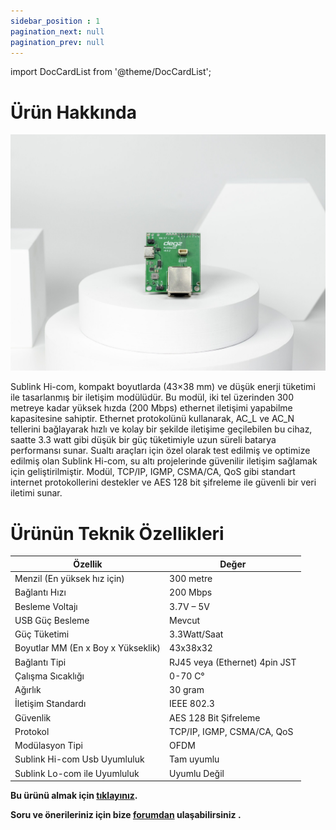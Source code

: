 ```yaml
---
sidebar_position : 1
pagination_next: null
pagination_prev: null
---
```


import DocCardList from '@theme/DocCardList';

# Ürün Hakkında



![Sublink Hi-com iletişim modülü](./image/IMG_5853-scaled.jpg)

Sublink Hi-com, kompakt boyutlarda (43×38 mm) ve düşük enerji tüketimi ile tasarlanmış bir iletişim modülüdür. Bu modül, iki tel üzerinden 300 metreye kadar yüksek hızda (200 Mbps) ethernet iletişimi yapabilme kapasitesine sahiptir. Ethernet protokolünü kullanarak, AC_L ve AC_N tellerini bağlayarak hızlı ve kolay bir şekilde iletişime geçilebilen bu cihaz, saatte 3.3 watt gibi düşük bir güç tüketimiyle uzun süreli batarya performansı sunar. Sualtı araçları için özel olarak test edilmiş ve optimize edilmiş olan Sublink Hi-com, su altı projelerinde güvenilir iletişim sağlamak için geliştirilmiştir. Modül, TCP/IP, IGMP, CSMA/CA, QoS gibi standart internet protokollerini destekler ve AES 128 bit şifreleme ile güvenli bir veri iletimi sunar.






# Ürünün Teknik Özellikleri


| Özellik                            | Değer                         |
|------------------------------------|-------------------------------|
| Menzil (En yüksek hız için)        | 300 metre                     |
| Bağlantı Hızı                      | 200 Mbps                      |
| Besleme Voltajı                    | 3.7V – 5V                     |
| USB Güç Besleme                    | Mevcut                        |
| Güç Tüketimi                       | 3.3Watt/Saat                  |
| Boyutlar MM (En x Boy x Yükseklik) | 43x38x32                      |
| Bağlantı Tipi                      | RJ45 veya (Ethernet) 4pin JST |
| Çalışma Sıcaklığı                  | 0-70 C°                       |
| Ağırlık                            | 30 gram                       |
| İletişim Standardı                 | IEEE 802.3                    |
| Güvenlik                           | AES 128 Bit Şifreleme         |
| Protokol                           | TCP/IP, IGMP, CSMA/CA, QoS    |
| Modülasyon Tipi                    | OFDM                          |
| Sublink Hi-com Usb Uyumluluk       | Tam uyumlu                    |
| Sublink Lo-com ile Uyumluluk       | Uyumlu Değil                  |


**Bu ürünü almak için [tıklayınız](https://degzrobotics.com/product/sublink-hi-com-yuksek-hizli-iletisim-modulu/).**

**Soru ve önerileriniz için bize [forumdan](https://forum.degzrobotics.com/)    ulaşabilirsiniz .**

<DocCardList />


